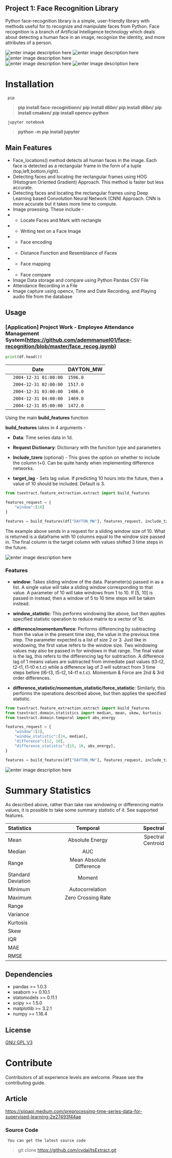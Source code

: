 
## Project 1: Face Recognition Library

Python face-recognition library is a simple, user-friendly library with methods useful for to recognize and manipulate faces from Python. Face recognition is a branch of Artificial Intelligence technology which deals about detecting a human face in an image, recognize the identity, and more attributes of a person.

 ![enter image description here](https://img.shields.io/badge/pypi-v3.0.0-green)
 ![enter image description here](https://img.shields.io/badge/py-jupyter-pink) 
 ![enter image description here](https://img.shields.io/badge/pip-dlib-white)  
 ![enter image description here](https://img.shields.io/badge/pip-cmake-white)
 ![enter image description here](https://img.shields.io/badge/pip-opencv-white)  


# Installation

<code> pip </code>

> **pip install face-recognitionn/**
**pip install dlibn/**
**pip install dlibn/**
**pip install cmaken/**
**pip install opencv-python**

<code> jupyter notebook </code>
> **python -m pip install jupyter**



## Main Features

* Face_locations() method detects all human faces in the image. Each face is detected as a rectangular frame in the form of a tuple (top,left,bottom,right). 
* Detecting faces and locating the rectangular frames using HOG (Histogram Oriented Gradient) Approach. This method is faster but less accurate. 
* Detecting faces and locating the rectangular frames using Deep Learning based Convolution Neural Network (CNN) Approach. CNN is more accurate but it takes more time to compute. 
* Image proessing. These include - 
* * Locate Faces and Mark with rectangle
* * Writing text on a Face Image
* * Face encoding
* * Distance Function and Resemblance of Faces
* * Face mapping
* * Face compare
* Image Data storage and compare using Python Pandas CSV File
* Attendance Recording in a File
* Image capture using opencv, Time and Date Recording, and Playing audio file from the database

## Usage

### [Application] Project Work - Employee Attendance Management System(https://github.com/ademmanuel01/face-recognition/blob/master/face_recog.ipynb)

```python
print(df.head())
```


|                |Date                          |DAYTON_MW                         |
|----------------|-------------------------------|-----------------------------|
| |`2004-12-31 01:00:00`            |`1596.0`            |
|          |`2004-12-31 02:00:00` | `1517.0` |
|          |`2004-12-31 03:00:00`|`1486.0`|
| | `2004-12-31 04:00:00`|`1469.0` |
| |`2004-12-31 05:00:00` | `1472.0` |



Using the main **build_features** function


**build_features** takes in 4 arguments - 
* **Data**: Time series data in 1d. 

* **Request Dictionary**: Dictionary with the function type and parameters
* **Include_tzero** (optional) - This gives the option on whether to include the column t+0. Can be quite handy when implementing difference networks. 
* **target_lag** - Sets lag value. If predicting 10 hours into the future, then a value of 10 should be included. Default is 3. 

```python
from tsextract.feature_extraction.extract import build_features

features_request = {
    "window":[10]
}

features = build_features(df["DAYTON_MW"], features_request, include_tzero=False)
```

The example above sends in a request for a sliding window size of 10. What is returned is a dataframe with 10 columns equal to the window size passed in. The final column is the target column with values shifted 3 time steps in the future. 


![enter image description here](https://i.postimg.cc/SRQTtbnH/Screenshot-2020-11-11-at-00-12-11.png)


### Features

* **window**: Takes sliding window of the data. Parameter(s) passed in as a list. A single value will take a sliding window corresponding to that value. A parameter of 10 will take windows from 1 to 10. If [5, 10] is passed in instead, then a window of 5 to 10 time steps will be taken instead. 

* **window_statistic**: This performs windowing like above, but then applies specified statistic operation to reduce matrix to a vector of 1d. 

* **difference/momentum/force**: Performs differencing by subtracting from the value in the present time step, the value in the previous time step. The parameter expected is a list of size 2 or 3. Just like in windowing, the first value refers to the window size. Two windowing values may also be passed in for windows in that range. 
The final value is the lag, this refers to the differencing lag for subtraction. A difference lag of 1 means values are subtracted from immediate past values (t3-t2, t2-t1, t1-t0 e.t.c) while a difference lag of 3 will subtract from 3 time steps before (t6-t3, t5-t2, t4-t1 e.t.c).
Momentum & Force are 2nd & 3rd order differences. 

* **difference_statistic/momentum_statistic/force_statistic**: Similarly, this performs the operations described above, but then applies the specified statistic. 

```python
from tsextract.feature_extraction.extract import build_features
from tsextract.domain.statistics import median, mean, skew, kurtosis
from tsextract.domain.temporal import abs_energy

features_request = {
    "window":[2], 
    "window_statistic":[24, median], 
    "difference":[12, 10],
    "difference_statistic":[15, 10, abs_energy], 
}

features = build_features(df["DAYTON_MW"], features_request, include_tzero=True, target_lag=3)
```

![enter image description here](https://i.postimg.cc/VvVhrsgm/Screenshot-2020-11-11-at-01-00-16.png)

# Summary Statistics


As described above, rather than take raw windowing or differencing matrix values, it is possible to take some summary statistic of it. See supported features. 


| Statistics      | Temporal | Spectral   |
| :---        |    :----:   |          ---: |
| Mean      | Absolute Energy       | Spectral Centroid   |
| Median   | AUC        |      |
| Range   | Mean Absolute Difference        |       |
| Standard Deviation   | Moment        |      |
| Minimum   | Autocorrelation        |     |
| Maximum   | Zero Crossing Rate         |   |
| Range   |         |      |
| Variance   |         |     |
| Kurtosis   |         |    |
| Skew   |         |     |
| IQR   |         |     |
| MAE   |         |     |
| RMSE   |         |     |




## Dependencies

* pandas >= 1.0.3
* seaborn >= 0.10.1
* statsmodels >= 0.11.1
* scipy >= 1.5.0
* matplotlib >= 3.2.1
* numpy >= 1.16.4


## License

[GNU GPL V3](http://www.gnu.org/licenses/quick-guide-gplv3.html)


# Contribute

Contributors of all experience levels are welcome. Please see the contributing guide. 

## Article
https://sijpapi.medium.com/preprocessing-time-series-data-for-supervised-learning-2e27493f44ae


### Source Code

<code> You can get the latest source code </code>

> git clone https://github.com/cydal/tsExtract.git 
